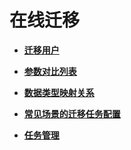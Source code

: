 # 在线迁移<a name="drs_02_0017"></a>

-   **[迁移用户](迁移用户.md)**  

-   **[参数对比列表](参数对比列表.md)**  

-   **[数据类型映射关系](数据类型映射关系.md)**  

-   **[常见场景的迁移任务配置](常见场景的迁移任务配置.md)**  

-   **[任务管理](任务管理.md)**  


